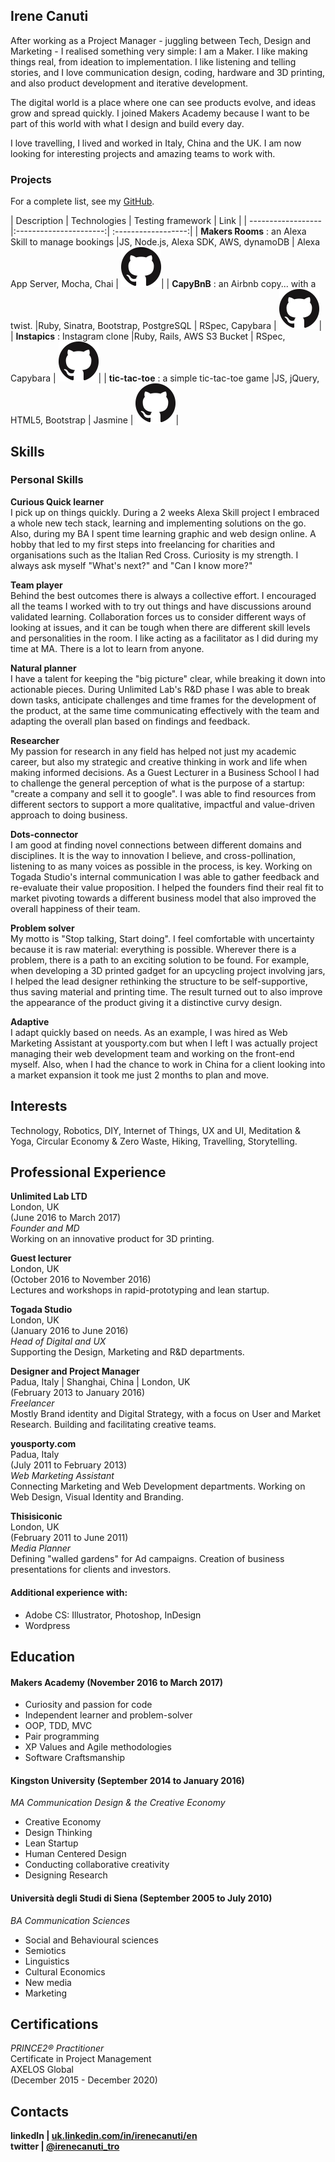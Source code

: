 ## Irene Canuti

After working as a Project Manager - juggling between Tech, Design and Marketing - I realised something very simple: I am a Maker. I like making things real, from ideation to implementation. I like listening and telling stories, and I love communication design, coding, hardware and 3D printing, and also product development and iterative development.   

The digital world is a place where one can see products evolve, and ideas grow and spread quickly. I joined Makers Academy because I want to be part of this world with what I design and build every day.

I love travelling, I lived and worked in Italy, China and the UK. I am now looking for interesting projects and amazing teams to work with.

### Projects

For a complete list, see my [GitHub](https://github.com/nenoch?tab=repositories).

| Description        | Technologies           | Testing framework  | Link |
| ------------------ |:----------------------:| :------------------:|
| **Makers Rooms** : an Alexa Skill to manage bookings |JS, Node.js, Alexa SDK, AWS, dynamoDB          | Alexa App Server, Mocha, Chai | [![Project's GitHub Repository](imgs/GitHub-Mark-64px.png)](https://github.com/nenoch/Alexa-book-events)|
| **CapyBnB** : an Airbnb copy... with a twist. |Ruby, Sinatra, Bootstrap, PostgreSQL   | RSpec, Capybara | [![Project's GitHub Repository](imgs/GitHub-Mark-64px.png)](https://github.com/nenoch/makers-bnb)|
| **Instapics** : Instagram clone |Ruby, Rails, AWS S3 Bucket  | RSpec, Capybara | [![Project's GitHub Repository](imgs/GitHub-Mark-64px.png)](https://github.com/nenoch/instagram-challenge)|
| **tic-tac-toe** : a simple tic-tac-toe game  |JS, jQuery, HTML5, Bootstrap  | Jasmine | [![Project's GitHub Repository](imgs/GitHub-Mark-64px.png)](https://github.com/nenoch/tic-tac-toe)|

## Skills

### Personal Skills

**Curious Quick learner**   
I pick up on things quickly. During a 2 weeks Alexa Skill project I embraced a whole new tech stack, learning and implementing solutions on the go. Also, during my BA I spent time learning graphic and web design online. A hobby that led to my first steps into freelancing for charities and organisations such as the Italian Red Cross. Curiosity is my strength. I always ask myself "What's next?" and "Can I know more?"  

**Team player**   
Behind the best outcomes there is always a collective effort. I encouraged all the teams I worked with to try out things and have discussions around validated learning. Collaboration forces us to consider different ways of looking at issues, and it can be tough when there are different skill levels and personalities in the room. I like acting as a facilitator as I did during my time at MA. There is a lot to learn from anyone.

**Natural planner**   
I have a talent for keeping the "big picture" clear, while breaking it down into actionable pieces. During Unlimited Lab's R&D phase I was able to break down tasks, anticipate challenges and time frames for the development of the product, at the same time communicating effectively with the team and adapting the overall plan based on findings and feedback.

**Researcher**  
My passion for research in any field has helped not just my academic career, but also my strategic and creative thinking in work and life when making informed decisions. As a Guest Lecturer in a Business School I had to challenge the general perception of what is the purpose of a startup: "create a company and sell it to google". I was able to find resources from different sectors to support a more qualitative, impactful and value-driven approach to doing business.

**Dots-connector**  
I am good at finding novel connections between different domains and disciplines. It is the way to innovation I believe, and cross-pollination, listening to as many voices as possible in the process, is key. Working on Togada Studio's internal communication I was able to gather feedback and re-evaluate their value proposition. I helped the founders find their real fit to market pivoting towards a different business model that also improved the overall happiness of their team.

**Problem solver**   
My motto is "Stop talking, Start doing". I feel comfortable with uncertainty because it is raw material: everything is possible. Wherever there is a problem, there is a path to an exciting solution to be found. For example, when developing a 3D printed gadget for an upcycling project involving jars, I helped the lead designer rethinking the structure to be self-supportive, thus saving material and printing time. The result turned out to also improve the appearance of the product giving it a distinctive curvy design.

**Adaptive**  
I adapt quickly based on needs. As an example, I was hired as Web Marketing Assistant at yousporty.com but when I left I was actually project managing their web development team and working on the front-end myself. Also, when I had the chance to work in China for a client looking into a market expansion it took me just 2 months to plan and move.

## Interests

Technology, Robotics, DIY, Internet of Things, UX and UI, Meditation & Yoga, Circular Economy & Zero Waste, Hiking, Travelling, Storytelling.

## Professional Experience

**Unlimited Lab LTD**     
London, UK   
(June 2016 to March 2017)    
*Founder and MD*   
Working on an innovative product for 3D printing.

**Guest lecturer**     
London, UK   
(October 2016 to November 2016)     
Lectures and workshops in rapid-prototyping and lean startup.

**Togada Studio**    
London, UK    
(January 2016 to June 2016)   
*Head of Digital and UX*   
Supporting the Design, Marketing and R&D departments.

**Designer and Project Manager**   
Padua, Italy | Shanghai, China | London, UK    
(February 2013 to January 2016)    
*Freelancer*  
Mostly Brand identity and Digital Strategy, with a focus on User and Market Research. Building and facilitating creative teams.

**yousporty.com**   
Padua, Italy   
(July 2011 to February 2013)   
*Web Marketing Assistant*   
Connecting Marketing and Web Development departments. Working on Web Design, Visual Identity and Branding.

**Thisisiconic**   
London, UK    
(February 2011 to June 2011)   
*Media Planner*   
Defining "walled gardens" for Ad campaigns.
Creation of business presentations for clients and investors.  

#### Additional experience with:   

- Adobe CS: Illustrator, Photoshop, InDesign
- Wordpress

## Education

#### Makers Academy (November 2016 to March 2017)

- Curiosity and passion for code
- Independent learner and problem-solver
- OOP, TDD, MVC
- Pair programming
- XP Values and Agile methodologies
- Software Craftsmanship

#### Kingston University (September 2014 to January 2016)
*MA Communication Design & the Creative Economy*
- Creative Economy
- Design Thinking
- Lean Startup
- Human Centered Design
- Conducting collaborative creativity
- Designing Research

#### Università degli Studi di Siena (September 2005 to July 2010)
*BA Communication Sciences*
- Social and Behavioural sciences
- Semiotics
- Linguistics
- Cultural Economics
- New media
- Marketing

## Certifications

*PRINCE2® Practitioner*  
Certificate in Project Management   
AXELOS Global   
(December 2015 - December 2020)


## Contacts

**linkedIn | [uk.linkedin.com/in/irenecanuti/en](https://uk.linkedin.com/in/irenecanuti/en
)**   
**twitter | [@irenecanuti_tro ](https://twitter.com/irenecanuti_tro
)**
